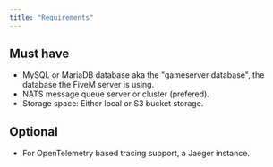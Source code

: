 ```yaml
---
title: "Requirements"
---
```


## Must have

* MySQL or MariaDB database aka the "gameserver database", the database the FiveM server is using.
* NATS message queue server or cluster (prefered).
* Storage space: Either local or S3 bucket storage.

## Optional

* For OpenTelemetry based tracing support, a Jaeger instance.
